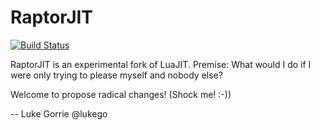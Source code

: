 # RaptorJIT

[![Build Status](https://travis-ci.org/raptorjit/raptorjit.svg?branch=master)](https://travis-ci.org/raptorjit/raptorjit)

RaptorJIT is an experimental fork of LuaJIT. Premise: What would I do
if I were only trying to please myself and nobody else?

Welcome to propose radical changes! (Shock me! :-))

-- Luke Gorrie @lukego

